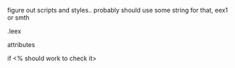 figure out scripts and styles..
probably should use some string for that, eex1 or smth

.leex

attributes


if <% should work to check it>